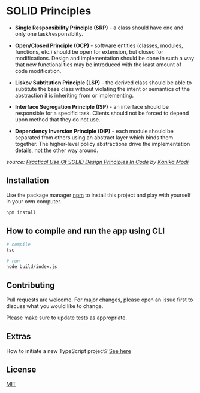 # SOLID Principles

- **Single Responsibility Principle (SRP)** - a class should have one and only one task/responsiblity.

- **Open/Closed Principle (OCP)** - software entities (classes, modules, functions, etc.) should be open for extension, but closed for modifications. Design and implementation should be done in such a way that new functionalities may be introduced with the least amount of code modification.

- **Liskov Subtitution Principle (LSP)** - the derived class should be able to subtitute the base class without violating the intent or semantics of the abstraction it is inheriting from or implementing.

- **Interface Segregation Principle (ISP)** - an interface should be responsible for a specific task. Clients should not be forced to depend upon method that they do not use.

- **Dependency Inversion Principle (DIP)** - each module should be separated from others using an abstract layer which binds them together. The higher-level policy abstractions drive the implementation details, not the other way around.

*source: [Practical Use Of SOLID Design Principles In Code](https://medium.com/codex/practical-use-of-solid-design-principles-in-code-fadb16869618) by [Kanika Modi](https://iamkanikamodi.medium.com/)*

## Installation

Use the package manager [npm](https://www.npmjs.com/) to install this project and play with yourself in your own computer.

```bash
npm install
```

## How to compile and run the app using CLI

```bash
# compile
tsc

# run
node build/index.js
```

## Contributing
Pull requests are welcome. For major changes, please open an issue first to discuss what you would like to change.

Please make sure to update tests as appropriate.

## Extras
How to initiate a new TypeScript project? [See here](https://www.digitalocean.com/community/tutorials/typescript-new-project)

## License
[MIT](https://choosealicense.com/licenses/mit/)